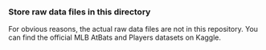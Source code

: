 ### Store raw data files in this directory

For obvious reasons, the actual raw data files are not in this repository. You can find the official MLB AtBats and Players datasets on Kaggle.
